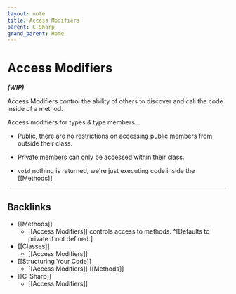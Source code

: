 ```yaml
---
layout: note
title: Access Modifiers
parent: C-Sharp
grand_parent: Home
---
```


# Access Modifiers

**_(WIP)_**

Access Modifiers control the ability of others to discover and call the code inside of a method.

Access modifiers for types & type members...

- Public, there are no restrictions on accessing public members from outside their class.

- Private members can only be accessed within their class.

- `void` nothing is returned, we're just executing code inside the [[Methods]]

---

## Backlinks
* [[Methods]]
	* [[Access Modifiers]] controls access to methods. ^[Defaults to private if not defined.]
* [[Classes]]
	* [[Access Modifiers]]
* [[Structuring Your Code]]
	* [[Access Modifiers]] [[Methods]]
* [[C-Sharp]]
	* [[Access Modifiers]]

